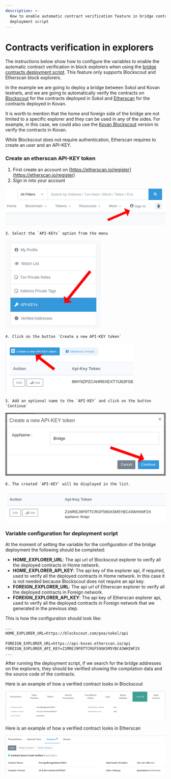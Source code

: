 ```yaml
---
description: >-
  How to enable automatic contract verification feature in bridge contracts
  deployment script
---
```


# Contracts verification in explorers

The instructions below show how to configure the variables to enable the automatic contract verification in block explorers when using the [bridge contracts deployment script](https://github.com/poanetwork/tokenbridge-contracts/blob/master/deploy/README.md). This feature only supports Blockscout and Etherscan block explorers.

In the example we are going to deploy a bridge between Sokol and Kovan testnets, and we are going to automatically verify the contracts on [Blockscout](https://blockscout.com/poa/sokol/) for the contracts deployed in Sokol and [Etherscan](https://kovan.etherscan.io/) for the contracts deployed in Kovan. 

It is worth to mention that the home and foreign side of the bridge are not limited to a specific explorer and they can be used in any of the sides. For example, in this case, we could also use the [Kovan Blockscout](https://blockscout.com/eth/kovan) version to verify the contracts in Kovan.

While Blockscout does not require authentication, Etherscan requires to create an user and an API-KEY.

### Create an etherscan API-KEY token

1. First create an account on [https://etherscan.io/register](https://etherscan.io/register)
2. Sign in into your account  

![Sign in into your etherscan account](../../.gitbook/assets/scrnli_12_30_2019_3-26-19-pm.png)

    3. Select the `API-KEYs` option from the menu

![Select API-KEYs](../../.gitbook/assets/scrnli_12_30_2019_3-30-27-pm.png)

    4. Click on the button `Create a new API-KEY token` 

![Button to create a new API-KEY token](../../.gitbook/assets/scrnli_12_30_2019_3-31-23-pm.png)

    5. Add an optional name to the `API-KEY` and click on the button `Continue`

![Add a name and click on continue](../../.gitbook/assets/scrnli_12_30_2019_3-32-40-pm.png)

    6. The created `API-KEY` will be displayed in the list.

![List of API-KEYs](../../.gitbook/assets/scrnli_12_30_2019_3-33-19-pm.png)

### Variable configuration for deployment script

At the moment of setting the variable for the configuration of the bridge deployment the following should be completed:

* **HOME\_EXPLORER\_URL**: The api url of Blockscout explorer to verify all the deployed contracts in Home network.
* **HOME\_EXPLORER\_API\_KEY**:  The api key of the explorer api, if required, used to verify all the deployed contracts in Home network. In this case it is not needed because Blockscout does not require an api key.
* **FOREIGN\_EXPLORER\_URL**: The api url of Etherscan explorer to verify all the deployed contracts in Foreign network.
* **FOREIGN\_EXPLORER\_API\_KEY**: The api key of Etherscan explorer api, used to verify all the deployed contracts in Foreign network that we generated in the previous step.

This is how the configuration should look like:

```text
...
HOME_EXPLORER_URL=https://blockscout.com/poa/sokol/api

FOREIGN_EXPLORER_URL=https://api-kovan.etherscan.io/api
FOREIGN_EXPLORER_API_KEY=Z1MREJ9P8TTCRGF59GK5M5YBC43WHIWF2X
...
```

After running the deployment script, if we search for the bridge addresses on the explorers, they should be verified showing the compilation data and the source code of the contracts.

Here is an example of how a verified contract looks in Blockscout

![Verified contract in Blockscout](../../.gitbook/assets/scrnli_12_30_2019_4-27-01-pm.png)



Here is an example of how a verified contract looks in Etherscan

![Verified contract in Etherscan](../../.gitbook/assets/scrnli_12_30_2019_4-27-23-pm.png)

